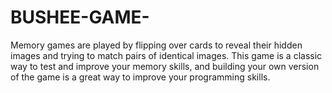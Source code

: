 # BUSHEE-GAME-
Memory games are played by flipping over cards to reveal their hidden images and trying to match pairs of identical images. This game is a classic way to test and improve your memory skills, and building your own version of the game is a great way to improve your programming skills.
